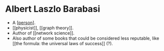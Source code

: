 # Albert Laszlo Barabasi

- A [[person]].
- [[physicist]], [[graph theory]].
- Author of [[network science]].
- Also author of some books that could be considered less reputable, like [[the formula: the universal laws of success]] (?).


[//begin]: # "Autogenerated link references for markdown compatibility"
[person]: person "Person"
[network-science]: network-science "Network Science"
[//end]: # "Autogenerated link references"